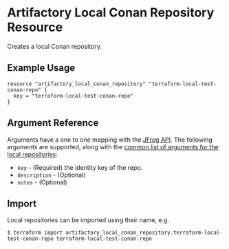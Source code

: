 # Artifactory Local Conan Repository Resource

Creates a local Conan repository.

## Example Usage

```hcl
resource "artifactory_local_conan_repository" "terraform-local-test-conan-repo" {
  key = "terraform-local-test-conan-repo"
}
```

## Argument Reference

Arguments have a one to one mapping with the [JFrog API](https://www.jfrog.com/confluence/display/RTF/Repository+Configuration+JSON).
The following arguments are supported, along with the [common list of arguments for the local repositories](local.md):

* `key` - (Required) the identity key of the repo.
* `description` - (Optional)
* `notes` - (Optional)



## Import

Local repositories can be imported using their name, e.g.
```
$ terraform import artifactory_local_conan_repository.terraform-local-test-conan-repo terraform-local-test-conan-repo
```
